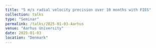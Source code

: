 ```yaml
---
title: "5 m/s radial velocity precision over 10 months with FIES"
collection: talks
type: "Seminar"
permalink: /talks/2025-01-03-Aarhus
venue: "Aarhus University"
date: 2025-01-03
location: "Denmark"
---
```

